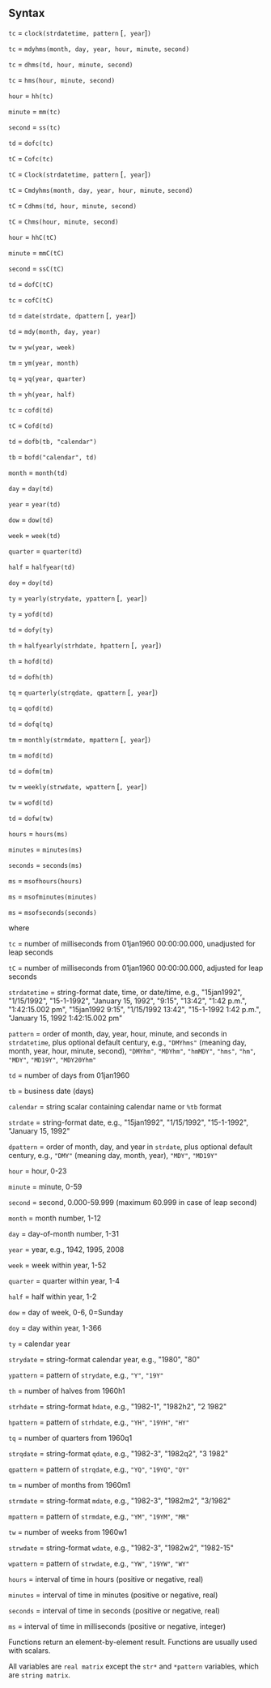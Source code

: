 ## Syntax

`tc` = `clock(strdatetime, pattern` \[`, year`\]`)`

`tc` = `mdyhms(month, day, year, hour, minute,`
`second)`

`tc` = `dhms(td, hour, minute, second)`

`tc` = `hms(hour, minute, second)`

`hour` = `hh(tc)`

`minute` = `mm(tc)`

`second` = `ss(tc)`

`td` = `dofc(tc)`

`tC` = `Cofc(tc)`

`tC` = `Clock(strdatetime, pattern` \[`, year`\]`)`

`tC` = `Cmdyhms(month, day, year, hour, minute,`
`second)`

`tC` = `Cdhms(td, hour, minute, second)`

`tC` = `Chms(hour, minute, second)`

`hour` = `hhC(tC)`

`minute` = `mmC(tC)`

`second` = `ssC(tC)`

`td` = `dofC(tC)`

`tc` = `cofC(tC)`

`td` = `date(strdate, dpattern` \[`, year`\]`)`

`td` = `mdy(month, day, year)`

`tw` = `yw(year, week)`

`tm` = `ym(year, month)`

`tq` = `yq(year, quarter)`

`th` = `yh(year, half)`

`tc` = `cofd(td)`

`tC` = `Cofd(td)`

`td` = `dofb(tb, "calendar")`

`tb` = `bofd("calendar", td)`

`month` = `month(td)`

`day` = `day(td)`

`year` = `year(td)`

`dow` = `dow(td)`

`week` = `week(td)`

`quarter` = `quarter(td)`

`half` = `halfyear(td)`

`doy` = `doy(td)`

`ty` = `yearly(strydate, ypattern` \[`, year`\]`)`

`ty` = `yofd(td)`

`td` = `dofy(ty)`

`th` = `halfyearly(strhdate, hpattern` \[`, year`\]`)`

`th` = `hofd(td)`

`td` = `dofh(th)`

`tq` = `quarterly(strqdate, qpattern` \[`, year`\]`)`

`tq` = `qofd(td)`

`td` = `dofq(tq)`

`tm` = `monthly(strmdate, mpattern` \[`, year`\]`)`

`tm` = `mofd(td)`

`td` = `dofm(tm)`

`tw` = `weekly(strwdate, wpattern` \[`, year`\]`)`

`tw` = `wofd(td)`

`td` = `dofw(tw)`

`hours` = `hours(ms)`

`minutes` = `minutes(ms)`

`seconds` = `seconds(ms)`

`ms` = `msofhours(hours)`

`ms` = `msofminutes(minutes)`

`ms` = `msofseconds(seconds)`

where

`tc` = number of milliseconds from 01jan1960 00:00:00.000, unadjusted
for leap seconds

`tC` = number of milliseconds from 01jan1960 00:00:00.000, adjusted for
leap seconds

`strdatetime` = string-format date, time, or date/time, e.g.,
"15jan1992", "1/15/1992", "15-1-1992", "January 15, 1992", "9:15",
"13:42", "1:42 p.m.", "1:42:15.002 pm", "15jan1992 9:15", "1/15/1992
13:42", "15-1-1992 1:42 p.m.", "January 15, 1992 1:42:15.002 pm"

`pattern` = order of month, day, year, hour, minute, and seconds in
`strdatetime`, plus optional default century, e.g., `"DMYhms"` (meaning
day, month, year, hour, minute, second), `"DMYhm"`, `"MDYhm"`,
`"hmMDY"`, `"hms"`, `"hm"`, `"MDY"`, `"MD19Y"`, `"MDY20Yhm"`

`td` = number of days from 01jan1960

`tb` = business date (days)

`calendar` = string scalar containing calendar name or `%tb` format

`strdate` = string-format date, e.g., "15jan1992", "1/15/1992",
"15-1-1992", "January 15, 1992"

`dpattern` = order of month, day, and year in `strdate`, plus optional
default century, e.g., `"DMY"` (meaning day, month, year), `"MDY"`,
`"MD19Y"`

`hour` = hour, 0-23

`minute` = minute, 0-59

`second` = second, 0.000-59.999 (maximum 60.999 in case of leap second)

`month` = month number, 1-12

`day` = day-of-month number, 1-31

`year` = year, e.g., 1942, 1995, 2008

`week` = week within year, 1-52

`quarter` = quarter within year, 1-4

`half` = half within year, 1-2

`dow` = day of week, 0-6, 0=Sunday

`doy` = day within year, 1-366

`ty` = calendar year

`strydate` = string-format calendar year, e.g., "1980", "80"

`ypattern` = pattern of `strydate`, e.g., `"Y"`, `"19Y"`

`th` = number of halves from 1960h1

`strhdate` = string-format `hdate`, e.g., "1982-1", "1982h2", "2 1982"

`hpattern` = pattern of `strhdate`, e.g., `"YH"`, `"19YH"`, `"HY"`

`tq` = number of quarters from 1960q1

`strqdate` = string-format `qdate`, e.g., "1982-3", "1982q2", "3 1982"

`qpattern` = pattern of `strqdate`, e.g., `"YQ"`, `"19YQ"`, `"QY"`

`tm` = number of months from 1960m1

`strmdate` = string-format `mdate`, e.g., "1982-3", "1982m2", "3/1982"

`mpattern` = pattern of `strmdate`, e.g., `"YM"`, `"19YM"`, `"MR"`

`tw` = number of weeks from 1960w1

`strwdate` = string-format `wdate`, e.g., "1982-3", "1982w2", "1982-15"

`wpattern` = pattern of `strwdate`, e.g., `"YW"`, `"19YW"`, `"WY"`

`hours` = interval of time in hours (positive or negative, real)

`minutes` = interval of time in minutes (positive or negative, real)

`seconds` = interval of time in seconds (positive or negative, real)

`ms` = interval of time in milliseconds (positive or negative, integer)

Functions return an element-by-element result. Functions are usually
used with scalars.

All variables are `real matrix` except the `str*` and `*pattern`
variables, which are `string matrix`.
